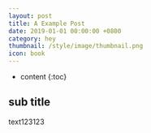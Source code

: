```yaml
---
layout: post
title: A Example Post
date: 2019-01-01 00:00:00 +0800
category: hey
thumbnail: /style/image/thumbnail.png
icon: book
---
```



* content
{:toc}

## sub title

text123123
